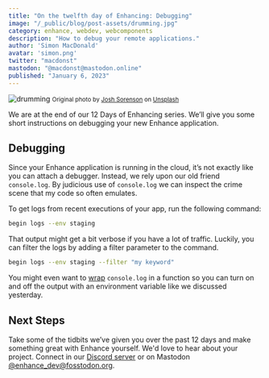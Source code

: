 ```yaml
---
title: "On the twelfth day of Enhancing: Debugging"
image: "/_public/blog/post-assets/drumming.jpg"
category: enhance, webdev, webcomponents
description: "How to debug your remote applications."
author: 'Simon MacDonald'
avatar: 'simon.png'
twitter: "macdonst"
mastodon: "@macdonst@mastodon.online"
published: "January 6, 2023"
---
```


![drumming](/_public/blog/post-assets/drumming.jpg)
<small>Original photo by [Josh Sorenson](https://unsplash.com/@joshsorenson) on [Unsplash](https://unsplash.com/s/photos/drum?utm_source=unsplash&utm_medium=referral&utm_content=creditCopyText)
</small>

We are at the end of our 12 Days of Enhancing series. We’ll give you some short instructions on debugging your new Enhance application.

## Debugging

Since your Enhance application is running in the cloud, it’s not exactly like you can attach a debugger. Instead, we rely upon our old friend `console.log`. By judicious use of `console.log` we can inspect the crime scene that my code so often emulates.

To get logs from recent executions of your app, run the following command:

```bash
begin logs --env staging
```

That output might get a bit verbose if you have a lot of traffic. Luckily, you can filter the logs by adding a filter parameter to the command.

```bash
begin logs --env staging --filter "my keyword"
```

You might even want to [wrap](https://gist.github.com/robatron/5681424) `console.log` in a function so you can turn on and off the output with an environment variable like we discussed yesterday.

## Next Steps

Take some of the tidbits we’ve given you over the past 12 days and make something great with Enhance yourself. We'd love to hear about your project. Connect in our [Discord server](https://enhance.dev/discord) or on Mastodon [@enhance_dev@fosstodon.org](https://fosstodon.org/@enhance_dev).
